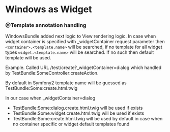 Windows as Widget
========================

### @Template annotation handling

WindowsBundle added next logic to View rendering logic.
In case when widget container is specified with _widgetContainer request parameter then ```<container>.<template.name>```
will be searched, if no template for all widget types ```widget.<template.name>``` will be searched.
If no such then default template will be used.

Example. Called URL /test/create?_widgetContainer=dialog which handled by TestBundle:SomeController:createAction.

By default in Symfony2 template name will be guessed as TestBundle:Some:create.html.twig

In our case when _widgetContainer=dialog

- TestBundle:Some:dialog.create.html.twig will be used if exists
- TestBundle:Some:widget.create.html.twig will be used if exists
- TestBundle:Some:create.html.twig will be used by default in case when no container specific or widget default templates found
